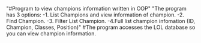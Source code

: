 "#Program to view champions information written in OOP" 
       "The program has 3 options:
       -1. List Champions and view information of champion.
       -2. Find Champion.
       -3. Filter List Champion.
       -4.Full list champion infomation (ID, Champion, Classes, Position)"
#The program accesses the LOL database so you can view champion information.

